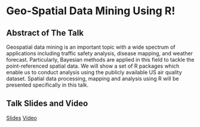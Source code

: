 # Geo-Spatial Data Mining Using R!

## Abstract of The Talk
Geospatial data mining is an important topic with a wide spectrum of applications including traffic safety analysis, disease mapping, and weather forecast. Particularly, Bayesian methods are applied in this field to tackle the point-referenced spatial data. We will show a set of R packages which enable us to conduct analysis using the publicly available US air quality dataset. Spatial data processing, mapping and analysis using R will be presented specifically in this talk.

## Talk Slides and Video
[Slides](./geospatial.pdf)
[Video](https://youtu.be/5Qltc4W6S0s)
